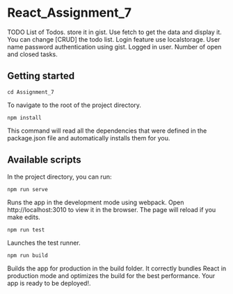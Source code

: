 # React_Assignment_7

TODO
List of Todos.
store it in gist.
Use fetch to get the data and display it.
You can change [CRUD] the todo list.
Login feature use localstorage.
User name password authentication using gist.
Logged in user.
Number of open and closed tasks.

## Getting started
```
cd Assignment_7
```
To navigate to the root of the project directory.

```
npm install
```
This command will read all the dependencies that were defined in the package.json file and automatically installs them for you.

## Available scripts

In the project directory, you can run:

```
npm run serve
```
Runs the app in the development mode using webpack.
Open http://localhost:3010 to view it in the browser.
The page will reload if you make edits.

```
npm run test
```
Launches the test runner.

```
npm run build
```
Builds the app for production in the build folder.
It correctly bundles React in production mode and optimizes the build for the best performance.
Your app is ready to be deployed!.

